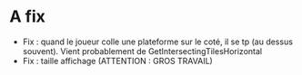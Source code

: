 # A fix
- Fix : quand le joueur colle une plateforme sur le coté, il se tp (au dessus souvent). Vient probablement de GetIntersectingTilesHorizontal
- Fix : taille affichage (ATTENTION : GROS TRAVAIL)